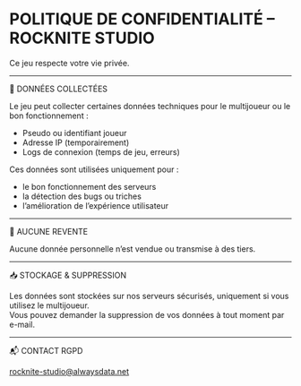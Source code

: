 # POLITIQUE DE CONFIDENTIALITÉ – ROCKNITE STUDIO

Ce jeu respecte votre vie privée.

---

📡 DONNÉES COLLECTÉES

Le jeu peut collecter certaines données techniques pour le multijoueur ou le bon fonctionnement :
- Pseudo ou identifiant joueur
- Adresse IP (temporairement)
- Logs de connexion (temps de jeu, erreurs)

Ces données sont utilisées uniquement pour :
- le bon fonctionnement des serveurs
- la détection des bugs ou triches
- l’amélioration de l’expérience utilisateur

---

🛑 AUCUNE REVENTE

Aucune donnée personnelle n’est vendue ou transmise à des tiers.

---

📥 STOCKAGE & SUPPRESSION

Les données sont stockées sur nos serveurs sécurisés, uniquement si vous utilisez le multijoueur.  
Vous pouvez demander la suppression de vos données à tout moment par e-mail.

---

📬 CONTACT RGPD

rocknite-studio@alwaysdata.net
